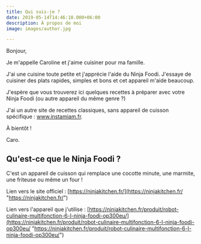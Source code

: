 ```yaml
---
title: Qui suis-je ?
date: 2019-05-14T14:46:10.000+06:00
description: À propos de moi
image: images/author.jpg

---
```

Bonjour,

Je m'appelle Caroline et j'aime cuisiner pour ma famille.

J'ai une cuisine toute petite et j'apprécie l'aide du Ninja Foodi. J'essaye de cuisiner des plats rapides, simples et bons et cet appareil m'aide beaucoup.

J'espère que vous trouverez ici quelques recettes à préparer avec votre Ninja Foodi (ou autre appareil du même genre ?)

J'ai un autre site de recettes classiques, sans appareil de cuisson spécifique : www.instamiam.fr.

À bientôt !

Caro.

## Qu'est-ce que le Ninja Foodi ?

C'est un appareil de cuisson qui remplace une cocotte minute, une marmite, une friteuse ou même un four !

Lien vers le site officiel : [https://ninjakitchen.fr/](https://ninjakitchen.fr/ "https://ninjakitchen.fr/")

Lien vers l'appareil que j'utilise : [https://ninjakitchen.fr/produit/robot-culinaire-multifonction-6-l-ninja-foodi-op300eu/](https://ninjakitchen.fr/produit/robot-culinaire-multifonction-6-l-ninja-foodi-op300eu/ "https://ninjakitchen.fr/produit/robot-culinaire-multifonction-6-l-ninja-foodi-op300eu/")